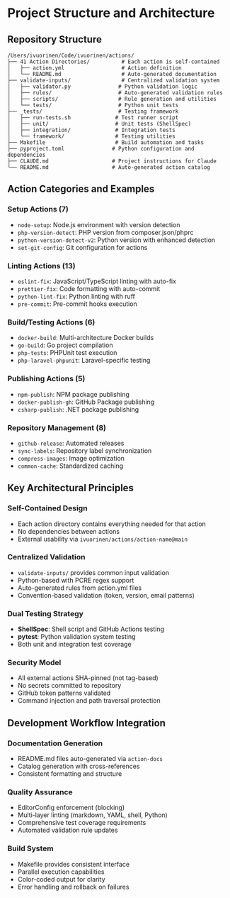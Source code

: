 # Project Structure and Architecture

## Repository Structure

```text
/Users/ivuorinen/Code/ivuorinen/actions/
├── 41 Action Directories/          # Each action is self-contained
│   ├── action.yml                  # Action definition
│   └── README.md                   # Auto-generated documentation
├── validate-inputs/                # Centralized validation system
│   ├── validator.py               # Python validation logic
│   ├── rules/                     # Auto-generated validation rules
│   ├── scripts/                   # Rule generation and utilities
│   └── tests/                     # Python unit tests
├── _tests/                        # Testing framework
│   ├── run-tests.sh              # Test runner script
│   ├── unit/                     # Unit tests (ShellSpec)
│   ├── integration/              # Integration tests
│   └── framework/                # Testing utilities
├── Makefile                      # Build automation and tasks
├── pyproject.toml               # Python configuration and dependencies
├── CLAUDE.md                    # Project instructions for Claude
└── README.md                    # Auto-generated action catalog
```

## Action Categories and Examples

### Setup Actions (7)

- `node-setup`: Node.js environment with version detection
- `php-version-detect`: PHP version from composer.json/phprc
- `python-version-detect-v2`: Python version with enhanced detection
- `set-git-config`: Git configuration for actions

### Linting Actions (13)

- `eslint-fix`: JavaScript/TypeScript linting with auto-fix
- `prettier-fix`: Code formatting with auto-commit
- `python-lint-fix`: Python linting with ruff
- `pre-commit`: Pre-commit hooks execution

### Build/Testing Actions (6)

- `docker-build`: Multi-architecture Docker builds
- `go-build`: Go project compilation
- `php-tests`: PHPUnit test execution
- `php-laravel-phpunit`: Laravel-specific testing

### Publishing Actions (5)

- `npm-publish`: NPM package publishing
- `docker-publish-gh`: GitHub Package publishing
- `csharp-publish`: .NET package publishing

### Repository Management (8)

- `github-release`: Automated releases
- `sync-labels`: Repository label synchronization
- `compress-images`: Image optimization
- `common-cache`: Standardized caching

## Key Architectural Principles

### Self-Contained Design

- Each action directory contains everything needed for that action
- No dependencies between actions
- External usability via `ivuorinen/actions/action-name@main`

### Centralized Validation

- `validate-inputs/` provides common input validation
- Python-based with PCRE regex support
- Auto-generated rules from action.yml files
- Convention-based validation (token, version, email patterns)

### Dual Testing Strategy

- **ShellSpec**: Shell script and GitHub Actions testing
- **pytest**: Python validation system testing
- Both unit and integration test coverage

### Security Model

- All external actions SHA-pinned (not tag-based)
- No secrets committed to repository
- GitHub token patterns validated
- Command injection and path traversal protection

## Development Workflow Integration

### Documentation Generation

- README.md files auto-generated via `action-docs`
- Catalog generation with cross-references
- Consistent formatting and structure

### Quality Assurance

- EditorConfig enforcement (blocking)
- Multi-layer linting (markdown, YAML, shell, Python)
- Comprehensive test coverage requirements
- Automated validation rule updates

### Build System

- Makefile provides consistent interface
- Parallel execution capabilities
- Color-coded output for clarity
- Error handling and rollback on failures

